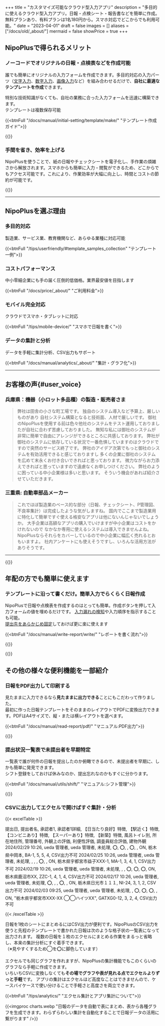 +++
title = "カスタマイズ可能なクラウド型入力アプリ"
description = "多目的に使えるクラウド型入力アプリ。日報・点検シート・報告書などを簡単に作成。無料プランあり、有料プランは1名180円から。スマホ対応でどこからでも利用可能。"
date = "2023-04-01"
draft = false
images = []
aliases = ["/docs/old/_about/"]
mermaid = false
showPrice = true
+++


## NipoPlusで得られるメリット


### ノーコードでオリジナルの日報・点検表などを作成可能


<div class="row my-5">
<div class="col-lg-6 rootMainText">
<!-- 本文エリア -->

誰でも簡単にオリジナルの入力フォームを作成できます。多目的対応の入力パーツ（[文字入力](/docs/manual/initial-setting/template/text/)、[数字入力](/docs/manual/initial-setting/template/math/)、[画像入力](/docs/manual/initial-setting/template/picture/)など）を組み合わせるだけで、**自社に最適なテンプレートを作成**できます。  

特別な技術知識がなくても、自社の業務に合った入力フォームを迅速に構築できます。  
テンプレートは複数保存可能

{{<btnFull "/docs/manual/initial-setting/template/make/" "テンプレート作成ガイド">}}

</div>
<div class="col-lg-10">
<!-- 画像エリア -->
{{<icatch filename="make-template" msg="入力フォームを並べて テンプレートを作る" title="レポートのテンプレートを作成" fontsize="30px" alice="pc">}}

</div>
</div>



### 手間を省き、効率を上げる


<div class="row my-5">
<div class="col-lg-6 rootMainText">
<!-- 本文エリア -->

NipoPlusを使うことで、紙の日報やチェックシートを電子化し、手作業の煩雑さから解放されます。スマホからも簡単に入力・閲覧ができるため、どこからでもアクセス可能です。これにより、作業効率が大幅に向上し、時間とコストの節約が可能です。

</div>
<div class="col-lg-10">

{{<icatch filename="read-report" msg="効率のよい日報管理 設備点検などにも" title="提出された日報を読む 承認やコメントも" fontsize="30px" alice="ok">}}

</div>
</div>


---


## NipoPlusを選ぶ理由


<div class="row my-5">
<div class="col-lg-4 rootMainText d-flex flex-column">
<h3>多目的対応</h3>
<p>製造業、サービス業、教育機関など、あらゆる業種に対応可能</p>
<div class="mt-auto">

{{<btnFull "/tips/userfriendly/#template_samples_collection" "テンプレート一例">}}
</div>
</div>
<div class="col-lg-4 rootMainText d-flex flex-column">
<h3>コストパフォーマンス</h3>
<p>中小零細企業にも手の届く圧倒的低価格。業界最安値を目指します</p>
<div class="mt-auto">

{{<btnFull "/docs/price/_about/" "ご利用料金">}}

</div>
</div>
<div class="col-lg-4 rootMainText d-flex flex-column">
<h3>モバイル完全対応</h3>
<p>クラウドでスマホ・タブレットに対応</p>
<div class="mt-auto">

{{<btnFull "/tips/mobile-device/" "スマホで日報を書く">}}
</div>
</div>
<div class="col-lg-4 rootMainText d-flex flex-column">
<h3>データの集計と分析</h3>
<p>データを手軽に集計分析、CSV出力もサポート</p>
<div class="mt-auto">

{{<btnFull "/docs/manual/analytics/_about/" "集計・グラフ化">}}
</div>
</div>
</div>



---

## お客様の声{#user_voice}

### 兵庫県：機器（小ロット多品種）の製造・販売者さま
> 弊社は田舎の小さな町工場です。 独自のシステム導入など予算上、厳しいものがあり 自社システム構築となると技術面、人材で厳しいです。 御社のNipoPlusを使用する前は色々他社のシステムをテスト運用しておりましたが自社に合わず苦慮しておりました。 無知な私には御社のシステムが非常に簡単で自由にアレンジができるところに共感しております。
弊社が御社のシステムに依存している状況で一番危惧していますのはクラウドですので突然のサービス終了です。 弊社のアイデア次第でもっと御社のシステムを有効活用できると感じておりますし 多くの企業に御社のシステムを広めて末永くお付き合いできればと思っております。 微力ながらお力添えできればと思っていますので遠慮なくお申しつけください。
弊社のように困っている中小企業様は多いと思います。 そういう機会があれば紹介させていただきます。


### 三重県: 自動車部品メーカー
> これでほぼ製造業のベース的な部分（日報、チェックシート、P管理図、不良率集計）は完成したような気がしますね。 国内でここまで製造業用に特化して簡単ですぐ使える格安なアプリは他にないんじゃないでしょうか。 大手企業は高額なアプリの購入でいけますが中小企業はコストをかけれないので なかなか専用に使えるシステムは導入できませんよね。 NipoPlusならそれらをカバーしているので中小企業に幅広く売れるとおもいますよ。 社内アンケートにも使えそうですし、いろんな活用方法がありそうです。

---

{{<nextArrow>}}




## 年配の方でも簡単に使えます




### テンプレートに沿って書くだけ。簡単入力でらくらく日報作成



<div class="row my-5">
<div class="col-lg-6 rootMainText">
<!-- 本文エリア -->

NipoPlusで日報や点検表を作成するのはとっても簡単。作成ボタンを押して入力フォームの値を埋めるだけです。
[入力漏れの検知](/tips/required/)や入力順序を指示することも可能。  
[提出先をあらかじめ固定](/docs/manual/initial-setting/staff-local/dist/)しておけば更に楽に使えます



{{<btnFull "/docs/manual/write-report/write/" "レポートを書く流れ">}}


</div>
<div class="col-lg-10">
<!-- 画像エリア -->
{{<icatch filename="write-report" msg="テンプレートに沿って 日報を書きます" title="テンプレートに沿って日報を書き上げる" fontsize="30px" alice="ok">}}

</div>
</div>


{{<nextArrow>}}

## その他の様々な便利機能を一部紹介

### 日報をPDF出力して印刷する

<div class="row my-5">
<div class="col-lg-8 rootMainText">
<!-- 本文エリア -->

見たままに入力できるなら**見たままに出力できる**ことにもこだわって作りました。  
最初に作った日報テンプレートをそのままのレイアウトでPDFに変換出力できます。PDFはA4サイズで、縦・または横レイアウトを選べます。  

{{<btnFull "/docs/manual/read-report/pdf/" "マニュアル:PDF出力">}}

</div>
<div class="col-lg-8">
<!-- 画像エリア -->
{{<imgproc pdf_tate.webp "日報やチェックシートなどのデータを簡単にPDFに変換してダウンロードできます" />}}

</div>
</div>



### 提出状況一覧表で未提出者を早期特定

<div class="row my-5">
<div class="col-lg-6 rootMainText">
<!-- 本文エリア -->

一覧表で誰が何件の日報を提出したのか俯瞰できるので、未提出者を早期に、しかも簡単に発見できます。  
シフト登録をしておけば休みなのか、提出忘れなのかもすぐに分かります。

{{<btnFull "/docs/manual/utils/shift/" "マニュアル:シフト管理">}}

</div>
<div class="col-lg-10">
<!-- 画像エリア -->
{{<icatch filename="report-list" msg="提出状況を見れば 提出漏れも一目瞭然" title="提出状況を一覧で確認可能。欠勤か提出漏れかを判別するにはシフトを登録することで解決できます。" fontsize="30px" alice="here">}}

</div>
</div>





### CSVに出力してエクセルで開けばすぐ集計・分析


{{< excelTable >}}

提出日, 提出者名, 承認者1, 承認者1詳細, 【日当たり良好】特徴, 【駅近く】特徴, 【コンビニあり】特徴, 【スーパーあり】特徴, 【新築】特徴, 風呂トイレ別, 所在地住所, 管理番号, 外観上の評価, 利便性評価, 調査員総合評価, 建物外観
2024/02/29 10:26, ueda 管理者, ueda 管理者, 未処理, ⭕, ⭕, , ⭕, , ON, 栃木県中岡本, BA-1, 5, 5, 4, CSV出力不可
2024/02/25 10:26, ueda 管理者, ueda 管理者, 未処理,  ,  ,  , ⭕,  , ON, 栃木県宇都宮市益子XXX-1, MA-1, 3, 4, 1, CSV出力不可
2024/02/19 10:26, ueda 管理者, ueda 管理者, 未処理,  ,  , ⭕, ⭕, ⭕, ON, 栃木県鹿沼市XX, ZZC-1, 4, 1, 4, CSV出力不可
2024/02/17 10:26, ueda 管理者, ueda 管理者, 未処理, ⭕,  ,  , ⭕,  , ON, 栃木県日光市１１１, NI-24, 3, 1, 2, CSV出力不可
2024/02/03 09:25, ueda 管理者, ueda 管理者, 未処理,  , ⭕, ⭕, ⭕,  , ON, "栃木県宇都宮市XXX-XX ◯◯ハイツXX", GATXG0-12, 3, 2, 4, CSV出力不可

{{< /excelTable >}}


日報を1枚のシートにまとめるにはCSV出力が便利です。NipoPlusのCSV出力を使うと先程のテンプレートで書かれた日報は次のような格子状の一覧表になって出力されます。
複数の日報を１枚のエクセルにまとめる作業をまるっと省略し、本来の集計分析にすぐ着手できます。  
（※見やすくするため◯を⭕に脚色しています）





<div class="row my-5">
<div class="col-lg-6 rootMainText">

エクセルでも同じグラフを作れますが、NipoPlusの集計機能でもこのくらいのグラフなら手軽に作成できます。  
いちいちCSVに変換しなくても**その場でグラフや表が見れる点でエクセルよりずっと手軽**です。
アプリの集計はエクセルほど高度なことはできませんので、ケースバイケースで使い分けることで手軽さと高度さを両立できます。

{{<btnFull "/tips/analytics/" "エクセル集計とアプリ集計について">}}

</div>

<div class="col-lg-10 rootMainText">

{{<imgproc charts.webp "日報のデータを自動で表にまとめ、表から各種グラフを生成できます。わらずらわしい集計を自動化することで日報データの活用に繋がります" />}}

</div>
</div>


